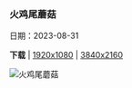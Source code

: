 ### 火鸡尾蘑菇

日期：2023-08-31

**下载**  |  [1920x1080](https://cn.bing.com/th?id=OHR.TurkeyTailMush_ZH-CN9683744281_1920x1080.jpg)  |  [3840x2160](https://cn.bing.com/th?id=OHR.TurkeyTailMush_ZH-CN9683744281_UHD.jpg)

![火鸡尾蘑菇](https://cn.bing.com/th?id=OHR.TurkeyTailMush_ZH-CN9683744281_1920x1080.jpg "火鸡尾蘑菇，布里瓦德，北卡罗来纳州，美国 (© Bill Gozansky/Alamy Stock Photo)")

